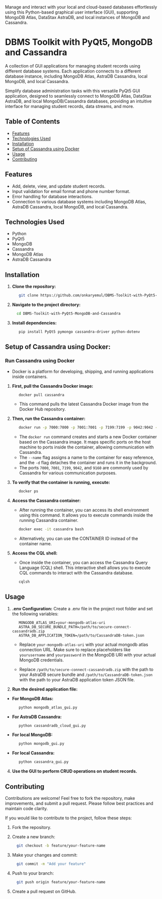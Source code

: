 Manage and interact with your local and cloud-based databases effortlessly using this Python-based graphical user interface (GUI), supporting MongoDB Atlas, DataStax AstraDB, and local instances of MongoDB and Cassandra.


# DBMS Toolkit with PyQt5, MongoDB and Cassandra

A collection of GUI applications for managing student records using different database systems. Each application connects to a different database instance, including MongoDB Atlas, AstraDB Cassandra, local MongoDB, and local Cassandra.

Simplify database administration tasks with this versatile PyQt5 GUI application, designed to seamlessly connect to MongoDB Atlas, DataStax AstraDB, and local MongoDB/Cassandra databases, providing an intuitive interface for managing student records, data streams, and more.


## Table of Contents

- [Features](#features)
- [Technologies Used](#technologies-used)
- [Installation](#installation)
- [Setup of Cassandra using Docker](#setup-of-cassandra-using-docker)
- [Usage](#usage)
- [Contributing](#contributing)


## Features

- Add, delete, view, and update student records.
- Input validation for email format and phone number format.
- Error handling for database interactions.
- Connection to various database systems including MongoDB Atlas, AstraDB Cassandra, local MongoDB, and local Cassandra.


## Technologies Used

- Python
- PyQt5
- MongoDB
- Cassandra
- MongoDB Atlas
- AstraDB Cassandra


## Installation

1. **Clone the repository:**

   ```bash
      git clone https://github.com/onkaryemul/DBMS-Toolkit-with-PyQt5-MongoDB-and-Cassandra.git
   ```

2. **Navigate to the project directory:**

   ```bash
     cd DBMS-Toolkit-with-PyQt5-MongoDB-and-Cassandra
   ```
   
3. **Install dependencies:**

   ```bash
      pip install PyQt5 pymongo cassandra-driver python-dotenv
   ```

## Setup of Cassandra using Docker: 

### Run Cassandra using Docker

- Docker is a platform for developing, shipping, and running applications inside containers. 

1. **First, pull the Cassandra Docker image:**
   
   ```bash
      docker pull cassandra
   ```
   - This command pulls the latest Cassandra Docker image from the Docker Hub repository.
   
2. **Then, run the Cassandra container:**

   ```bash
      docker run -p 7000:7000 -p 7001:7001 -p 7199:7199 -p 9042:9042 -p 9160:9168 --name cassandra -d cassandra:latest
   ```
   
   - The `docker run` command creates and starts a new Docker container based on the Cassandra image. It maps specific ports on the host machine to ports inside the container, allowing communication with Cassandra.
   - The `--name` flag assigns a name to the container for easy reference, and the `-d` flag detaches the container and runs it in the background.
   - The ports `7000`, `7001`, `7199`, `9042`, and `9160` are commonly used by Cassandra for various communication purposes.

   
4. **To verify that the container is running, execute:**

   ```bash
      docker ps
   ```

5. **Access the Cassandra container:**
   - After running the container, you can access its shell environment using this command. It allows you to execute commands inside the running Cassandra container.

   ```bash
      docker exec -it cassandra bash
   ```
   - Alternatively, you can use the CONTAINER ID instead of the container name.
 
6. **Access the CQL shell:**
   - Once inside the container, you can access the Cassandra Query Language (CQL) shell. This interactive shell allows you to execute CQL commands to interact with the Cassandra database.

   ```bash
      cqlsh
   ```

   
## Usage

1. **.env Configuration:**
   Create a .env file in the project root folder and set the following variables:
    
   ```env
      MONGODB_ATLAS_URI=your-mongodb-atlas-uri
      ASTRA_DB_SECURE_BUNDLE_PATH=/path/to/secure-connect-cassandradb.zip
      ASTRA_DB_APPLICATION_TOKEN=/path/to/CassandraDB-token.json
   ```   

   - Replace `your-mongodb-atlas-uri` with your actual mongodb atlas connection URL. Make sure to replace placeholders like `yourusername` and `yourpassword` in the MongoDB URI with your actual MongoDB credentials.

   - Replace `/path/to/secure-connect-cassandradb.zip` with the path to your AstraDB secure bundle and `/path/to/CassandraDB-token.json` with the path to your AstraDB application token JSON file.
      
3. **Run the desired application file:**
   
  - **For MongoDB Atlas:**
    
    ```bash
       python mongodb_atlas_gui.py
    ```
    
  - **For AstraDB Cassandra:**
    
    ```bash
       python cassandradb_cloud_gui.py
    ```
  
  - **For local MongoDB:**
    
    ```bash
       python mongodb_gui.py
    ```
    
  - **For local Cassandra:** 

    ```bash
       python cassandra_gui.py
    ```
  
4. **Use the GUI to perform CRUD operations on student records.**


## Contributing

Contributions are welcome! Feel free to fork the repository, make improvements, and submit a pull request. Please follow best practices and maintain code clarity.

If you would like to contribute to the project, follow these steps:

1. Fork the repository.

2. Create a new branch:

   ```bash
     git checkout -b feature/your-feature-name
   ```
   
3. Make your changes and commit:

   ```bash
     git commit -m "Add your feature"
   ```

4. Push to your branch:

   ```bash
     git push origin feature/your-feature-name
   ```
   
5. Create a pull request on GitHub.

